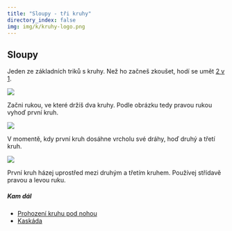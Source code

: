```yaml
---
title: "Sloupy - tři kruhy"
directory_index: false
img: img/k/kruhy-logo.png
---
```


## Sloupy


Jeden ze základních triků s kruhy. Než ho začneš zkoušet, hodí se umět <a href="../2/2v1.html" title="Žonglování se dvěma kruhy.">2 v 1</a>.

![](img/k/kruhy-3-sloupya.png)

Začni rukou, ve které držíš dva kruhy. Podle obrázku tedy pravou rukou vyhoď první kruh.

![](img/k/kruhy-3-sloupyb.png)

V momentě, kdy první kruh dosáhne vrcholu své dráhy, hoď druhý a třetí kruh.

![](img/k/kruhy-3-sloupyc.png)

První kruh házej uprostřed mezi druhým a třetím kruhem. Používej střídavě pravou a levou ruku.


##### Kam dál

- [Prohození kruhu pod nohou](/kruhy/3/noha.html "Jak házet kruh pod nohou")
- [Kaskáda](/kruhy/3/kaskada.html "Trik se třemi kruhy")
